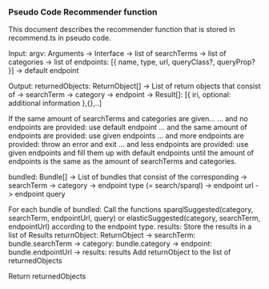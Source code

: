 ### Pseudo Code Recommender function

This document describes the recommender function that is stored in recommend.ts in pseudo code.

Input:
argv: Arguments -> Interface
    -> list of searchTerms
    -> list of categories
    -> list of endpoints: [{ name, type, url, queryClass?, queryProp? }]
    -> default endpoint

Output:
returnedObjects: ReturnObject[]
    -> List of return objects that consist of
        -> searchTerm
        -> category
        -> endpoint
        -> Result[]: [{ iri, optional: additional information },{},..]

If the same amount of searchTerms and categories are given...
    ... and no endpoints are provided: use default endpoint
    ... and the same amount of endpoints are provided: use given endpoints
    ... and more endpoints are provided: throw an error and exit
    ... and less endpoints are provided: use given endpoints and fill them up with default endpoints until the amount of endpoints is the same as the amount of searchTerms and categories.

bundled: Bundle[]
    -> List of bundles that consist of the corresponding
        -> searchTerm
        -> category
        -> endpoint type (= search/sparql)
        -> endpoint url
        -> endpoint query

For each bundle of bundled:
    Call the functions sparqlSuggested(category, searchTerm, endpointUrl, query) or elasticSuggested(category, searchTerm, endpointUrl) according to the endpoint type.
    results: Store the results in a list of Results
    returnObject: ReturnObject
        -> searchTerm: bundle.searchTerm
        -> category: bundle.category
        -> endpoint: bundle.endpointUrl
        -> results: results
    Add returnObject to the list of returnedObjects

Return returnedObjects
